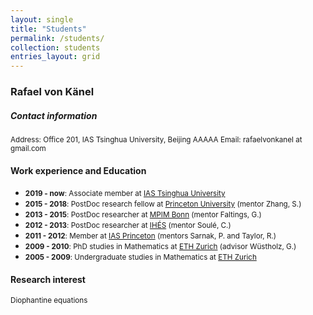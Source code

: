```yaml
---
layout: single
title: "Students"
permalink: /students/
collection: students
entries_layout: grid
---
```



### Rafael von K&auml;nel

##### Contact information

<small>Address: Office 201, IAS Tsinghua University, Beijing  AAAAA
Email: rafaelvonkanel at gmail.com</small>

#### Work experience and Education
- <small>**2019 - now**: Associate member at [IAS Tsinghua University](https://www.ias.tsinghua.edu.cn/en/)</small>
- <small>**2015 - 2018**: PostDoc research fellow at [Princeton University](https://www.math.princeton.edu/) (mentor Zhang, S.)</small>
- <small>**2013 - 2015**: PostDoc researcher at [MPIM Bonn](https://www.mpim-bonn.mpg.de/) (mentor Faltings, G.)</small>
- <small>**2012 - 2013**: PostDoc researcher at [IH&Eacute;S](https://www.ihes.fr/en/) (mentor Soul&eacute;, C.)</small>
- <small>**2011 - 2012**: Member at [IAS Princeton](https://www.ias.edu/math) (mentors Sarnak, P. and Taylor, R.)</small>
- <small>**2009 - 2010**: PhD studies in Mathematics at [ETH Zurich](https://math.ethz.ch/) (advisor W&uuml;stholz, G.)</small>
- <small>**2005 - 2009**: Undergraduate studies in Mathematics at [ETH Zurich](https://math.ethz.ch/)</small> 

####  Research interest
<small>Diophantine equations</small>


